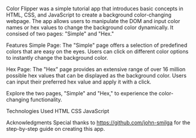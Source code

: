 Color Flipper was a simple tutorial app that introduces basic concepts in HTML, CSS, and JavaScript to create a background color-changing webpage. The app allows users to manipulate the DOM and input color names or hex values to change the background color dynamically. It consised of two pages: "Simple" and "Hex."

Features
Simple Page: The "Simple" page offers a selection of predefined colors that are easy on the eyes. Users can click on different color options to instantly change the background color.

Hex Page: The "Hex" page provides an extensive range of over 16 million possible hex values that can be displayed as the background color. Users can input their preferred hex value and apply it with a click.

Explore the two pages, "Simple" and "Hex," to experience the color-changing functionality.

Technologies Used
HTML
CSS
JavaScript

Acknowledgments
Special thanks to https://github.com/john-smilga for the step-by-step guide on creating this app.
